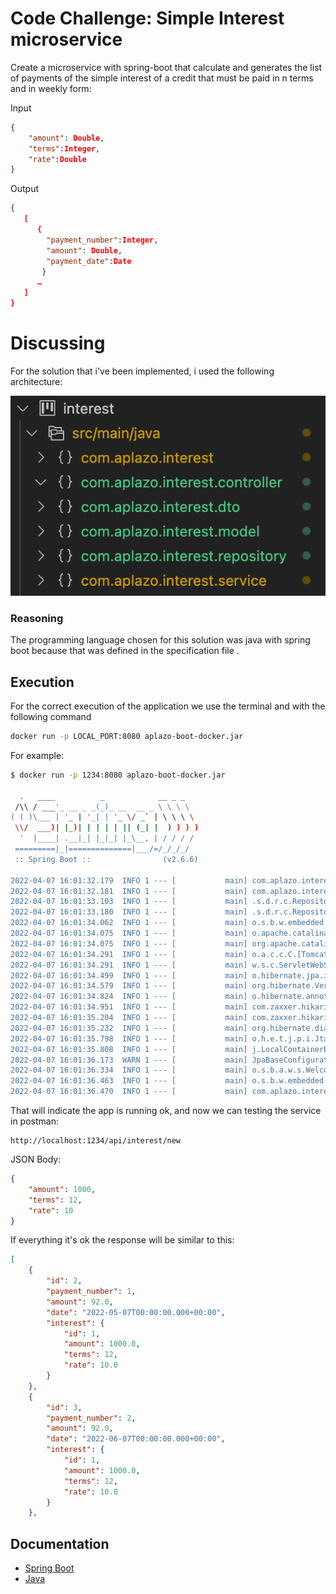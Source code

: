 # Code Challenge: Simple Interest microservice

Create a microservice with spring-boot that calculate and generates the list of payments of the simple interest of a credit that must be paid in n terms and in 
weekly form:

Input

```JSON
{
    "amount": Double,
    "terms":Integer,
    "rate":Double
}
```

Output

```JSON
{
   [
      {
        "payment_number":Integer,
        "amount": Double,
        "payment_date":Date
       }
      …
   ]
}
```

# Discussing

For the solution that i've been implemented, i used the following architecture:

![](assets/Screen_Shot.png)

### Reasoning

The programming language chosen for this solution was java with spring boot because that was defined in the specification file .

## Execution

For the correct execution of the application we use the terminal and with the following command

```bash
docker run -p LOCAL_PORT:8080 aplazo-boot-docker.jar
```

For example:

```bash
$ docker run -p 1234:8080 aplazo-boot-docker.jar

  .   ____          _            __ _ _
 /\\ / ___'_ __ _ _(_)_ __  __ _ \ \ \ \
( ( )\___ | '_ | '_| | '_ \/ _` | \ \ \ \
 \\/  ___)| |_)| | | | | || (_| |  ) ) ) )
  '  |____| .__|_| |_|_| |_\__, | / / / /
 =========|_|==============|___/=/_/_/_/
 :: Spring Boot ::                (v2.6.6)

2022-04-07 16:01:32.179  INFO 1 --- [           main] com.aplazo.interest.InterestApplication  : Starting InterestApplication v0.0.1-SNAPSHOT using Java 17.0.2 on 7bf0cb95daf6 with PID 1 (/aplazo-boot-docker.jar started by root in /)
2022-04-07 16:01:32.181  INFO 1 --- [           main] com.aplazo.interest.InterestApplication  : No active profile set, falling back to 1 default profile: "default"
2022-04-07 16:01:33.103  INFO 1 --- [           main] .s.d.r.c.RepositoryConfigurationDelegate : Bootstrapping Spring Data JPA repositories in DEFAULT mode.
2022-04-07 16:01:33.180  INFO 1 --- [           main] .s.d.r.c.RepositoryConfigurationDelegate : Finished Spring Data repository scanning in 61 ms. Found 2 JPA repository interfaces.
2022-04-07 16:01:34.062  INFO 1 --- [           main] o.s.b.w.embedded.tomcat.TomcatWebServer  : Tomcat initialized with port(s): 8080 (http)
2022-04-07 16:01:34.075  INFO 1 --- [           main] o.apache.catalina.core.StandardService   : Starting service [Tomcat]
2022-04-07 16:01:34.075  INFO 1 --- [           main] org.apache.catalina.core.StandardEngine  : Starting Servlet engine: [Apache Tomcat/9.0.60]
2022-04-07 16:01:34.291  INFO 1 --- [           main] o.a.c.c.C.[Tomcat].[localhost].[/]       : Initializing Spring embedded WebApplicationContext
2022-04-07 16:01:34.291  INFO 1 --- [           main] w.s.c.ServletWebServerApplicationContext : Root WebApplicationContext: initialization completed in 2018 ms
2022-04-07 16:01:34.499  INFO 1 --- [           main] o.hibernate.jpa.internal.util.LogHelper  : HHH000204: Processing PersistenceUnitInfo [name: default]
2022-04-07 16:01:34.579  INFO 1 --- [           main] org.hibernate.Version                    : HHH000412: Hibernate ORM core version 5.6.7.Final
2022-04-07 16:01:34.824  INFO 1 --- [           main] o.hibernate.annotations.common.Version   : HCANN000001: Hibernate Commons Annotations {5.1.2.Final}
2022-04-07 16:01:34.951  INFO 1 --- [           main] com.zaxxer.hikari.HikariDataSource       : HikariPool-1 - Starting...
2022-04-07 16:01:35.204  INFO 1 --- [           main] com.zaxxer.hikari.HikariDataSource       : HikariPool-1 - Start completed.
2022-04-07 16:01:35.232  INFO 1 --- [           main] org.hibernate.dialect.Dialect            : HHH000400: Using dialect: org.hibernate.dialect.H2Dialect
2022-04-07 16:01:35.798  INFO 1 --- [           main] o.h.e.t.j.p.i.JtaPlatformInitiator       : HHH000490: Using JtaPlatform implementation: [org.hibernate.engine.transaction.jta.platform.internal.NoJtaPlatform]
2022-04-07 16:01:35.808  INFO 1 --- [           main] j.LocalContainerEntityManagerFactoryBean : Initialized JPA EntityManagerFactory for persistence unit 'default'
2022-04-07 16:01:36.173  WARN 1 --- [           main] JpaBaseConfiguration$JpaWebConfiguration : spring.jpa.open-in-view is enabled by default. Therefore, database queries may be performed during view rendering. Explicitly configure spring.jpa.open-in-view to disable this warning
2022-04-07 16:01:36.334  INFO 1 --- [           main] o.s.b.a.w.s.WelcomePageHandlerMapping    : Adding welcome page: class path resource [static/index.html]
2022-04-07 16:01:36.463  INFO 1 --- [           main] o.s.b.w.embedded.tomcat.TomcatWebServer  : Tomcat started on port(s): 8080 (http) with context path ''
2022-04-07 16:01:36.470  INFO 1 --- [           main] com.aplazo.interest.InterestApplication  : Started InterestApplication in 4.777 seconds (JVM running for 6.359)
```

That will indicate the app is running ok, and now we can testing the service in postman:

```service
http://localhost:1234/api/interest/new
```

JSON Body:

```json
{
    "amount": 1000,
    "terms": 12,
    "rate": 10
}
```

If everything it's ok the response will be similar to this:

```json
[
    {
        "id": 2,
        "payment_number": 1,
        "amount": 92.0,
        "date": "2022-05-07T00:00:00.000+00:00",
        "interest": {
            "id": 1,
            "amount": 1000.0,
            "terms": 12,
            "rate": 10.0
        }
    },
    {
        "id": 3,
        "payment_number": 2,
        "amount": 92.0,
        "date": "2022-06-07T00:00:00.000+00:00",
        "interest": {
            "id": 1,
            "amount": 1000.0,
            "terms": 12,
            "rate": 10.0
        }
    },
```

## Documentation

* [Spring Boot](https://spring.io/projects/spring-boot)
* [Java](https://www.java.com/es/download/help/index_installing.html)
